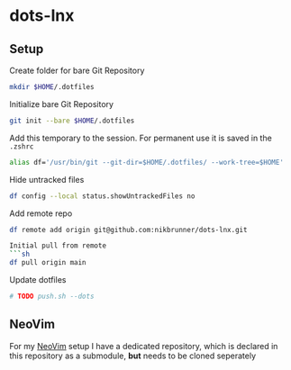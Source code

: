 # dots-lnx

## Setup

Create folder for bare Git Repository

```sh
mkdir $HOME/.dotfiles
```

Initialize bare Git Repository

```sh
git init --bare $HOME/.dotfiles
```

Add this temporary to the session. 
For permanent use it is saved in the `.zshrc`

```sh
alias df='/usr/bin/git --git-dir=$HOME/.dotfiles/ --work-tree=$HOME'
```

Hide untracked files

```sh
df config --local status.showUntrackedFiles no
```

Add remote repo

```sh
df remote add origin git@github.com:nikbrunner/dots-lnx.git

Initial pull from remote 
```sh
df pull origin main
```

Update dotfiles

```sh
# TODO push.sh --dots 
```

## NeoVim

For my [NeoVim](https://github.com/nikbrunner/nibru.nvim) setup I have a dedicated repository, which is declared in this repository as a submodule, **but** needs to be cloned seperately

